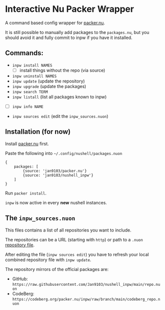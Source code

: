 # Interactive Nu Packer Wrapper

A command based config wrapper for [packer.nu][].

It is still possible to manually add packages to the `packages.nu`,
but you should avoid it and fully commit to inpw if you have it installed.

## Commands:

- `inpw install NAMES`
	- [ ] install things without the repo (via source)
- `inpw uninstall NAMES`
- `inpw update` (update the repository)
- `inpw upgrade` (update the packages)
- `inpw search TERM`
- `inpw listall` (list all packages known to inpw)
- [ ] `inpw info NAME`
- `inpw sources edit` (edit the `inpw_sources.nuon`)

## Installation (for now)

Install [packer.nu][] first.

Paste the following into `~/.config/nushell/packages.nuon`
```
{
	packages: [
		{source: 'jan9103/packer.nu'}
		{source: 'jan9103/nushell_inpw'}
	]
}
```

Run `packer install`.

`inpw` is now active in every **new** nushell instances.


## The `inpw_sources.nuon`

This files contains a list of all repositories you want to include.

The repositories can be a URL (starting with `http`) or path to a `.nuon` [repository file](repo.md).

After editing the file (`inpw sources edit`) you have to refresh your local combined
repository file with `inpw update`.

The repository mirrors of the official packages are:
- GitHub: `https://raw.githubusercontent.com/Jan9103/nushell_inpw/main/repo.nuon`
- CodeBerg: `https://codeberg.org/packer.nu/inpw/raw/branch/main/codeberg_repo.nuon`


[packer.nu]: https://github.com/jan9103/packer.nu
